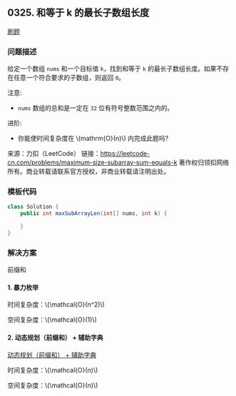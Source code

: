 <script src="https://cdn.bootcss.com/mathjax/2.7.7/MathJax.js?config=TeX-AMS-MML_HTMLorMML"></script>

## 0325. 和等于 k 的最长子数组长度

[刷题](qu0325/solu/Solution.java)

### 问题描述

给定一个数组 `nums` 和一个目标值 `k`，找到和等于 `k` 的最长子数组长度。如果不存在任意一个符合要求的子数组，则返回 `0`。

注意:
* `nums` 数组的总和是一定在 `32` 位有符号整数范围之内的。

进阶:
* 你能使时间复杂度在 \\(mathrm{O}(n)\\) 内完成此题吗?

来源：力扣（LeetCode）
链接：https://leetcode-cn.com/problems/maximum-size-subarray-sum-equals-k
著作权归领扣网络所有。商业转载请联系官方授权，非商业转载请注明出处。

### 模板代码

``` java
class Solution {
    public int maxSubArrayLen(int[] nums, int k) {

    }
}
```

### 解决方案

前缀和

#### 1. 暴力枚举

时间复杂度：\\(\mathcal{O}(n^2)\\)

空间复杂度：\\(\mathcal{O}(1)\\)

#### 2. 动态规划（前缀和） + 辅助字典

[动态规划（前缀和） + 辅助字典](qu0325/solu2/Solution.java)

时间复杂度：\\(\mathcal{O}(n)\\)

空间复杂度：\\(\mathcal{O}(n)\\)
